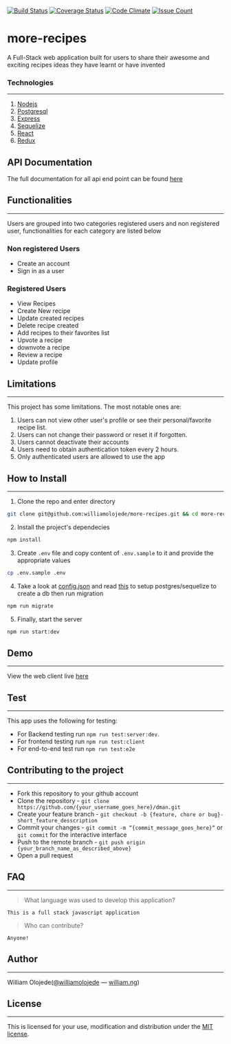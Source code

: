 [![Build Status](https://travis-ci.org/williamolojede/more-recipes.svg?branch=dev)](https://travis-ci.org/williamolojede/more-recipes)
[![Coverage Status](https://coveralls.io/repos/github/williamolojede/more-recipes/badge.svg?branch=dev)](https://coveralls.io/github/williamolojede/more-recipes?branch=dev)
[![Code Climate](https://codeclimate.com/github/williamolojede/more-recipes/badges/gpa.svg)](https://codeclimate.com/github/williamolojede/more-recipes)
[![Issue Count](https://codeclimate.com/github/williamolojede/more-recipes/badges/issue_count.svg)](https://codeclimate.com/github/williamolojede/more-recipes)

# more-recipes
A Full-Stack web application built for users to share their awesome and exciting recipes ideas they have learnt or have invented

### Technologies
-----

 1. [Nodejs](https://nodejs.org/en/)
 1. [Postgresql](https://www.postgresql.org/)
 1. [Express](https://expressjs.com/)
 1. [Sequelize](http://docs.sequelizejs.com/)
 1. [React](https://reactjs.org/)
 1. [Redux](https://redux.js.org/)


## API Documentation
 The full documentation for all api end point can be found [here](https://more-recipes.herokuapp.com/api/docs)

## Functionalities
___
Users are grouped into two categories registered users and non registered user, functionalities for each category are listed below

### Non registered Users
* Create an account
* Sign in as a user

### Registered Users
* View Recipes
* Create New recipe
* Update created recipes
* Delete recipe created
* Add recipes to their favorites list
* Upvote a recipe
* downvote a recipe
* Review a recipe
* Update profile

## Limitations
---
This project has some limitations. The most notable ones are:

1. Users can not view other user's profile or see their personal/favorite recipe list.
2. Users can not change their password or reset it if forgotten.
3. Users cannot deactivate their accounts
4. Users need to obtain authentication token every 2 hours.
5. Only authenticated users are allowed to use the app 

## How to Install
___

1. Clone the repo and enter directory 
```sh
git clone git@github.com:williamolojede/more-recipes.git && cd more-recipes
```
2. Install the project's dependecies
```sh
npm install
```
3. Create `.env` file and copy content of `.env.sample` to it and provide the appropriate values
```sh
cp .env.sample .env
```
4. Take a look at [config.json](https://github.com/williamolojede/more-recipes/blob/dev/server/config/config.json) and read [this](https://www.codementor.io/engineerapart/getting-started-with-postgresql-on-mac-osx-are8jcopb) to setup postgres/sequelize to create a db then run migration
```sh
npm run migrate
```
5. Finally, start the server
```sh
npm run start:dev
```

## Demo
___

View the web client live [here](https://more-recipes.herokuapp.com/)

## Test
___

This app uses the following for testing:
* For Backend testing run `npm run test:server:dev`.
* For frontend testing run `npm run test:client`
* For end-to-end test run `npm run test:e2e`


## Contributing to the project
___
* Fork this repository to your github account
* Clone the repository -  `git clone https://github.com/{your_username_goes_here}/dman.git`
* Create your feature branch - `git checkout -b {feature, chore or bug}-short_feature_desscription`
* Commit your changes - `git commit -m “{commit_message_goes_here}“` or `git commit` for the interactive interface
* Push to the remote branch - `git push origin {your_branch_name_as_described_above}`
* Open a pull request 

## FAQ
___
> What language was used to develop this application?
```
This is a full stack javascript application
```
> Who can contribute?
```
Anyone!
```

## Author
___
William Olojede([@williamolojede](https://twitter.com/williamolojede) &mdash; [william.ng](http://william.ng)) 

## License
___
This is licensed for your use, modification and distribution under the [MIT license](https://github.com/williamolojede/more-recipes/blob/dev/LICENSE).
